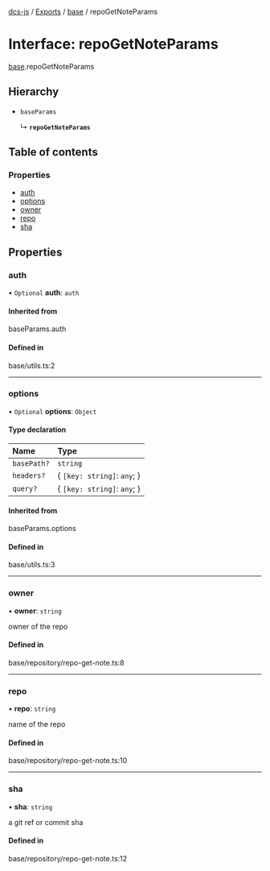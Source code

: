 [dcs-js](../README.md) / [Exports](../modules.md) / [base](../modules/base.md) / repoGetNoteParams

# Interface: repoGetNoteParams

[base](../modules/base.md).repoGetNoteParams

## Hierarchy

- `baseParams`

  ↳ **`repoGetNoteParams`**

## Table of contents

### Properties

- [auth](base.repoGetNoteParams.md#auth)
- [options](base.repoGetNoteParams.md#options)
- [owner](base.repoGetNoteParams.md#owner)
- [repo](base.repoGetNoteParams.md#repo)
- [sha](base.repoGetNoteParams.md#sha)

## Properties

### <a id="auth" name="auth"></a> auth

• `Optional` **auth**: `auth`

#### Inherited from

baseParams.auth

#### Defined in

base/utils.ts:2

___

### <a id="options" name="options"></a> options

• `Optional` **options**: `Object`

#### Type declaration

| Name | Type |
| :------ | :------ |
| `basePath?` | `string` |
| `headers?` | { `[key: string]`: `any`;  } |
| `query?` | { `[key: string]`: `any`;  } |

#### Inherited from

baseParams.options

#### Defined in

base/utils.ts:3

___

### <a id="owner" name="owner"></a> owner

• **owner**: `string`

owner of the repo

#### Defined in

base/repository/repo-get-note.ts:8

___

### <a id="repo" name="repo"></a> repo

• **repo**: `string`

name of the repo

#### Defined in

base/repository/repo-get-note.ts:10

___

### <a id="sha" name="sha"></a> sha

• **sha**: `string`

a git ref or commit sha

#### Defined in

base/repository/repo-get-note.ts:12
